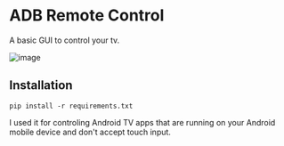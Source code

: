 # ADB Remote Control

A basic GUI to control your tv.

![image](https://github.com/TAJLNsScripts/ADB-Remote-Control/assets/138971402/d4133d80-5df7-4043-99a1-1a157a7f159e)


## Installation

```shell
pip install -r requirements.txt
```

I used it for controling Android TV apps that are running on your Android mobile device and don't accept touch input.
